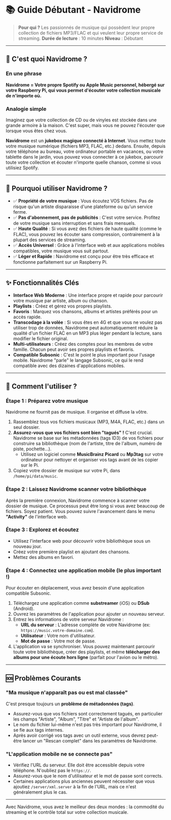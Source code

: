 # 📚 Guide Débutant - Navidrome

> **Pour qui ?** Les passionnés de musique qui possèdent leur propre collection de fichiers MP3/FLAC et qui veulent leur propre service de streaming.
> **Durée de lecture** : 10 minutes
> **Niveau** : Débutant

---

## 🤔 C'est quoi Navidrome ?

### En une phrase
**Navidrome = Votre propre Spotify ou Apple Music personnel, hébergé sur votre Raspberry Pi, qui vous permet d'écouter votre collection musicale de n'importe où.**

### Analogie simple
Imaginez que votre collection de CD ou de vinyles est stockée dans une grande armoire à la maison. C'est super, mais vous ne pouvez l'écouter que lorsque vous êtes chez vous.

**Navidrome** est un **jukebox magique connecté à Internet**. Vous mettez toute votre musique numérique (fichiers MP3, FLAC, etc.) dedans. Ensuite, depuis votre téléphone au bureau, votre ordinateur portable en vacances, ou votre tablette dans le jardin, vous pouvez vous connecter à ce jukebox, parcourir toute votre collection et écouter n'importe quelle chanson, comme si vous utilisiez Spotify.

---

## 🎯 Pourquoi utiliser Navidrome ?

-   ✅ **Propriété de votre musique** : Vous écoutez VOS fichiers. Pas de risque qu'un artiste disparaisse d'une plateforme ou qu'un service ferme.
-   ✅ **Pas d'abonnement, pas de publicités** : C'est votre service. Profitez de votre musique sans interruption et sans frais mensuels.
-   ✅ **Haute Qualité** : Si vous avez des fichiers de haute qualité (comme le FLAC), vous pouvez les écouter sans compression, contrairement à la plupart des services de streaming.
-   ✅ **Accès Universel** : Grâce à l'interface web et aux applications mobiles compatibles, votre musique vous suit partout.
-   ✅ **Léger et Rapide** : Navidrome est conçu pour être très efficace et fonctionne parfaitement sur un Raspberry Pi.

---

## ✨ Fonctionnalités Clés

-   **Interface Web Moderne** : Une interface propre et rapide pour parcourir votre musique par artiste, album ou chanson.
-   **Playlists** : Créez et gérez vos propres playlists.
-   **Favoris** : Marquez vos chansons, albums et artistes préférés pour un accès rapide.
-   **Transcodage à la volée** : Si vous êtes en 4G et que vous ne voulez pas utiliser trop de données, Navidrome peut automatiquement réduire la qualité d'un fichier FLAC en un MP3 plus léger pendant la lecture, sans modifier le fichier original.
-   **Multi-utilisateurs** : Créez des comptes pour les membres de votre famille. Chacun peut avoir ses propres playlists et favoris.
-   **Compatible Subsonic** : C'est le point le plus important pour l'usage mobile. Navidrome "parle" le langage Subsonic, ce qui le rend compatible avec des dizaines d'applications mobiles.

---

## 🚀 Comment l'utiliser ?

### Étape 1 : Préparez votre musique

Navidrome ne fournit pas de musique. Il organise et diffuse la vôtre.

1.  Rassemblez tous vos fichiers musicaux (MP3, M4A, FLAC, etc.) dans un seul dossier.
2.  **Assurez-vous que vos fichiers sont bien "tagués" !** C'est crucial. Navidrome se base sur les métadonnées (tags ID3) de vos fichiers pour construire sa bibliothèque (nom de l'artiste, titre de l'album, numéro de piste, pochette...).
    -   Utilisez un logiciel comme **MusicBrainz Picard** ou **Mp3tag** sur votre ordinateur pour nettoyer et organiser vos tags avant de les copier sur le Pi.
3.  Copiez votre dossier de musique sur votre Pi, dans `/home/pi/data/music`.

### Étape 2 : Laissez Navidrome scanner votre bibliothèque

Après la première connexion, Navidrome commence à scanner votre dossier de musique. Ce processus peut être long si vous avez beaucoup de fichiers. Soyez patient. Vous pouvez suivre l'avancement dans le menu **"Activity"** de l'interface web.

### Étape 3 : Explorez et écoutez

-   Utilisez l'interface web pour découvrir votre bibliothèque sous un nouveau jour.
-   Créez votre première playlist en ajoutant des chansons.
-   Mettez des albums en favori.

### Étape 4 : Connectez une application mobile (le plus important !)

Pour écouter en déplacement, vous avez besoin d'une application compatible Subsonic.

1.  Téléchargez une application comme **substreamer** (iOS) ou **DSub** (Android).
2.  Ouvrez les paramètres de l'application pour ajouter un nouveau serveur.
3.  Entrez les informations de votre serveur Navidrome :
    -   **URL du serveur** : L'adresse complète de votre Navidrome (ex: `https://music.votre-domaine.com`).
    -   **Utilisateur** : Votre nom d'utilisateur.
    -   **Mot de passe** : Votre mot de passe.
4.  L'application va se synchroniser. Vous pouvez maintenant parcourir toute votre bibliothèque, créer des playlists, et même **télécharger des albums pour une écoute hors ligne** (parfait pour l'avion ou le métro).

---

## 🆘 Problèmes Courants

### "Ma musique n'apparaît pas ou est mal classée"

C'est presque toujours un **problème de métadonnées (tags)**.
-   Assurez-vous que vos fichiers sont correctement tagués, en particulier les champs "Artiste", "Album", "Titre" et "Artiste de l'album".
-   Le nom du fichier lui-même n'est pas très important pour Navidrome, il se fie aux tags internes.
-   Après avoir corrigé vos tags avec un outil externe, vous devrez peut-être lancer un "Rescan complet" dans les paramètres de Navidrome.

### "L'application mobile ne se connecte pas"

-   Vérifiez l'URL du serveur. Elle doit être accessible depuis votre téléphone. N'oubliez pas le `https://`.
-   Assurez-vous que le nom d'utilisateur et le mot de passe sont corrects.
-   Certaines applications plus anciennes peuvent nécessiter que vous ajoutiez `/server/xml.server` à la fin de l'URL, mais ce n'est généralement plus le cas.

---

Avec Navidrome, vous avez le meilleur des deux mondes : la commodité du streaming et le contrôle total sur votre collection musicale.
